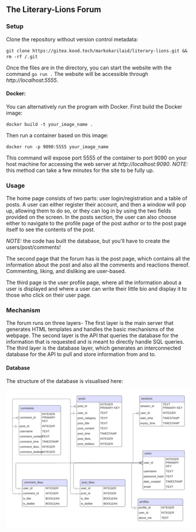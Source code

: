 ##  **The Literary-Lions Forum**

### Setup

Clone the repository without version control metadata:

```text
git clone https://gitea.kood.tech/markokarilaid/literary-lions.git && rm -rf /.git
```

Once the files are in the directory, you can start the website with the command `go run .` The website will be accessible through *http://localhost:5555*. 

#### Docker:
You can alternatively run the program with Docker. First build the Docker image:
```text
docker build -t your_image_name .
```
Then run a container based on this image:
```text
docker run -p 9090:5555 your_image_name
```

This command will expose port 5555 of the container to port 9090 on your host machine for accessing the web server at *http://localhost:9090*. 
*NOTE:* this method can take a few minutes for the site to be fully up.



### Usage

The home page consists of two parts: user login/registration and a table of posts. A user can either register their account, and then a window will pop up, allowing them to do so, or they can log in by using the two fields provided on the screen. In the posts section, the user can also choose either to navigate to the profile page of the post author or to the post page itself to see the contents of the post.

*NOTE:* the code has built the database, but you'll have to create the users/post/comments!

The second page that the forum has is the post page, which contains all the information about the post and also all the comments and reactions thereof. Commenting, liking, and disliking are user-based.

The third page is the user profile page, where all the information about a user is displayed and where a user can write their little bio and display it to those who click on their user page.

### Mechanism

The forum runs on three layers- The first layer is the main server that generates HTML templates and handles the basic mechanisms of the webpage. The second layer is the API that queries the database for the information that is requested and is meant to directly handle SQL queries. The third layer is the database layer, which generates an interconnected database for the API to pull and store information from and to.

#### Database

The structure of the database is visualised here:

![alt text](data.png)